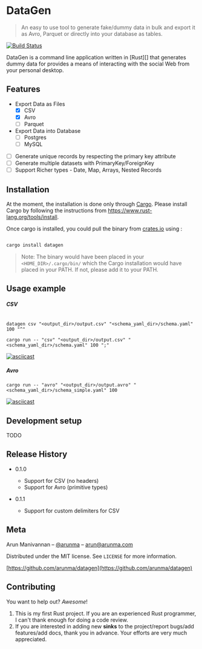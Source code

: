 # DataGen
> An easy to use tool to generate fake/dummy data in bulk and export it as Avro, Parquet or directly into your database as tables.


[![Build Status](https://travis-ci.com/arunma/datagen.svg?branch=master)](https://travis-ci.com/arunma/datagen)



DataGen is a command line application written in [Rust][] that generates dummy data for provides a means of interacting with the social Web from your personal
desktop.

## Features

 * Export Data as Files
   * [x] CSV
   * [x] Avro
   * [ ] Parquet
 * Export Data into Database
   * [ ] Postgres
   * [ ] MySQL
 * [ ] Generate unique records by respecting the primary key attribute
 * [ ] Generate multiple datasets with PrimaryKey/ForeignKey
 * [ ] Support Richer types - Date, Map, Arrays, Nested Records
 
## Installation

At the moment, the installation is done only through [Cargo](https://www.rust-lang.org/tools/install).  Please install Cargo by following the instructions from https://www.rust-lang.org/tools/install.

Once cargo is installed, you could pull the binary from [crates.io](https://crates.io/crates/datagen) using : 

```bash

cargo install datagen

```


> Note: The binary would have been placed in your `<HOME_DIR>/.cargo/bin/` which the Cargo installation would have placed in your PATH.  If not, please add it to your PATH.

<!--
OS X & Linux:

```sh
npm install my-crazy-module --save
```

Windows:

```sh
edit autoexec.bat
```
-->

## Usage example

##### CSV 

```$bash

datagen csv "<output_dir>/output.csv" "<schema_yaml_dir>/schema.yaml" 100 "^"

cargo run -- "csv" "<output_dir>/output.csv" "<schema_yaml_dir>/schema.yaml" 100 ";"
```

[![asciicast](https://asciinema.org/a/249996.png)](https://asciinema.org/a/249996)


##### Avro

```$bash
cargo run -- "avro" "<output_dir>/output.avro" "<schema_yaml_dir>/schema_simple.yaml" 100
```

[![asciicast](https://asciinema.org/a/249989.png)](https://asciinema.org/a/249989)

<!--
A few motivating and useful examples of how your product can be used. Spice this up with code blocks and potentially more screenshots.

_For more examples and usage, please refer to the [Wiki][wiki]._
-->

## Development setup

TODO

<!--
Describe how to install all development dependencies and how to run an automated test-suite of some kind. Potentially do this for multiple platforms.

```sh
make install
npm test
```
-->

## Release History

* 0.1.0
    * Support for CSV (no headers)
    * Support for Avro (primitive types)
    
* 0.1.1
    * Support for custom delimiters for CSV

## Meta

Arun Manivannan – [@arunma](https://twitter.com/arunma) – arun@arunma.com

Distributed under the MIT license. See ``LICENSE`` for more information.

[https://github.com/arunma/datagen](https://github.com/arunma/datagen)

## Contributing

You want to help out? _Awesome_! 

1. This is my first Rust project.  If you are an experienced Rust programmer, I can't thank enough for doing a code review. 
2. If you are interested in adding new **sinks** to the project/report bugs/add features/add docs, thank you in advance.  Your efforts are very much appreciated.   

<!-- Markdown link & img dfn's 

[wiki]: https://github.com/yourname/yourproject/wiki-->